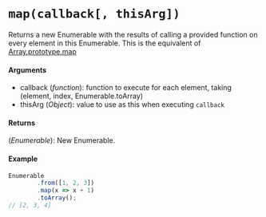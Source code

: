 # `map(callback[, thisArg])`

Returns a new Enumerable with the results of calling a provided function on every element in this Enumerable.
This is the equivalent of [Array.prototype.map](https://developer.mozilla.org/en-US/docs/Web/JavaScript/Reference/Global_Objects/Array/map)

#### Arguments

- callback (*function*): function to execute for each element, taking (element, index, Enumerable.toArray)
- thisArg (*Object*): value to use as this when executing `callback`

#### Returns

(*Enumerable*): New Enumerable.

#### Example

```js
Enumerable
        .from([1, 2, 3])
        .map(x => x + 1)
        .toArray();
// [2, 3, 4]
```
